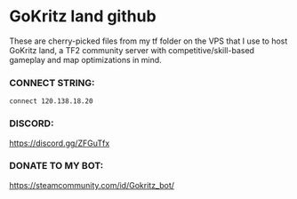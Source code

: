 # GoKritz land github

These are cherry-picked files from my tf folder on the VPS that I use to host GoKritz land, a TF2 community server with competitive/skill-based gameplay and map optimizations in mind.

### CONNECT STRING:
``
connect 120.138.18.20
``

### DISCORD:
https://discord.gg/ZFGuTfx

### DONATE TO MY BOT:
https://steamcommunity.com/id/Gokritz_bot/
